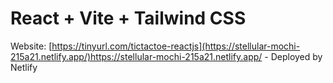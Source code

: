 # React + Vite + Tailwind CSS
Website: [https://tinyurl.com/tictactoe-reactjs](https://stellular-mochi-215a21.netlify.app/)https://stellular-mochi-215a21.netlify.app/ - Deployed by Netlify
